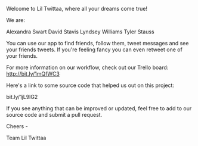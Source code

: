 Welcome to Lil Twittaa, where all your dreams come true!

We are:

Alexandra Swart
David Stavis
Lyndsey Williams
Tyler Stauss

You can use our app to find friends, follow them, tweet messages and see your friends tweets.  If you're feeling fancy you can even retweet one of your friends.

For more information on our workflow, check out our Trello board: http://bit.ly/1mQfWC3


Here's a link to some source code that helped us out on this project:

bit.ly/1jL9lG2

If you see anything that can be improved or updated, feel free to add to our source code and submit a pull request.

Cheers -

Team Lil Twittaa
